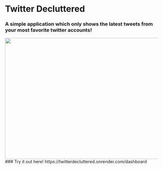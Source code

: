 # Twitter Decluttered
### A simple application which only shows the latest tweets from your most favorite twitter accounts!
<img src="https://media.giphy.com/media/x9dnscxCvnkzAWRHR0/giphy.gif" width="600" height="400" />
### Try it out here! https://twitterdecluttered.onrender.com/dashboard
